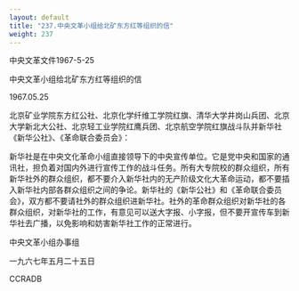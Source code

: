 ```yaml
---
layout: default
title: "237.中央文革小组给北矿东方红等组织的信"
weight: 237
---
```


中央文革文件1967-5-25

中央文革小组给北矿东方红等组织的信

1967.05.25

北京矿业学院东方红公社、北京化学纤维工学院红旗、清华大学井岗山兵团、北京大学新北大公社、北京轻工业学院红鹰兵团、北京航空学院红旗战斗队并新华社《新华公社》、《革命联合委员会》：

新华社是在中央文化革命小组直接领导下的中央宣传单位。它是党中央和国家的通讯社，担负着对国内外进行宣传工作的战斗任务。所有大专院校的群众组织，所有新华社外的群众组织，都不要介入新华社内的无产阶级文化大革命运动，都不要插入新华社内部各群众组织之间的争论。新华社的《新华公社》和《革命联合委员会》，双方都不要请社外的群众组织进新华社。社外的革命群众组织对新华社的各群众组织，对新华社的工作，有意见可以送大字报、小字报，但不要开宣传车到新华社去广播，以免影响和妨害新华社工作的正常进行。

中央文革小组办事组

一九六七年五月二十五日

CCRADB

